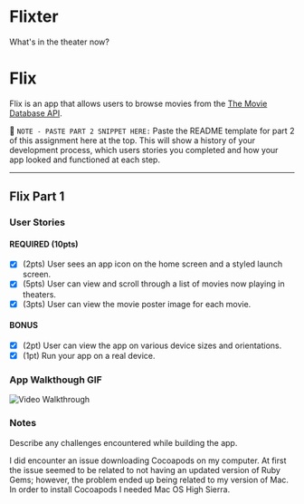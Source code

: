 # Flixter
What's in the theater now?

# Flix
Flix is an app that allows users to browse movies from the [The Movie Database API](http://docs.themoviedb.apiary.io/#).

📝 `NOTE - PASTE PART 2 SNIPPET HERE:` Paste the README template for part 2 of this assignment here at the top. This will show a history of your development process, which users stories you completed and how your app looked and functioned at each step.

---

## Flix Part 1

### User Stories

#### REQUIRED (10pts)
- [X] (2pts) User sees an app icon on the home screen and a styled launch screen.
- [X] (5pts) User can view and scroll through a list of movies now playing in theaters.
- [X] (3pts) User can view the movie poster image for each movie.

#### BONUS
- [X] (2pt) User can view the app on various device sizes and orientations.
- [X] (1pt) Run your app on a real device.

### App Walkthough GIF


<img src='http://recordit.co/IEwB76GUJz.gif' width='' title='Flix' width='' alt='Video Walkthrough'>

### Notes
Describe any challenges encountered while building the app.

I did encounter an issue downloading Cocoapods on my computer. At first the issue seemed to be related to not having an updated
version of Ruby Gems; however, the problem ended up being related to my version of Mac. In order to install Cocoapods I needed Mac OS High Sierra. 
